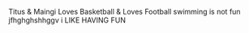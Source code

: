 Titus & Maingi 
Loves Basketball & Loves Football 
swimming is not fun
jfhghghshhggv
i LIKE HAVING FUN
